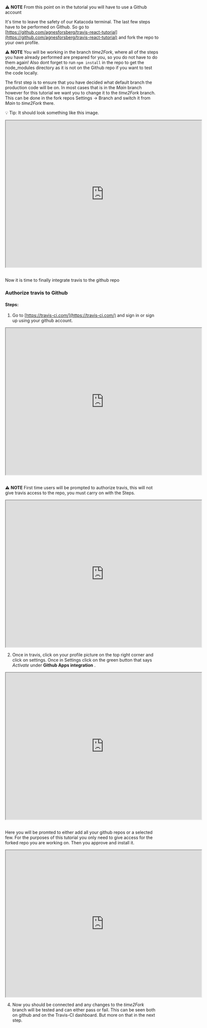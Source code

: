 ⚠ **NOTE** From this point on in the tutorial you will have to use a Github account


It's time to leave the safety of our Katacoda terminal. The last few steps have to be performed on Github. So go to [https://github.com/agnesforsberg/travis-react-tutorial](https://github.com/agnesforsberg/travis-react-tutorial) and fork the repo to your own profile.


⚠ **NOTE** You will be working in the branch *time2Fork*, where all of the steps you have already performed are prepared for you, so you do not have to do them again! Also dont forget to run `npm install` in the repo to get the node_modules directory as it is not on the Github repo if you want to test the code locally.

The first step is to ensure that you have decided what default branch the production code will be on. In most cases that is in the *Main* branch however for this tutorial we want you to change it to the *time2Fork* branch. This can be done in the fork repos Settings -> Branch and switch it from *Main* to *time2Fork* there. 

💡 Tip: It should look something like this image.  

<iframe src="https://drive.google.com/file/d/1BS7WPKchnht9xdq-pkLYfU7o3pOYgWIw/preview" width="640" height="480"></iframe>

\
Now it is time to finally integrate travis to the github repo

###  Authorize travis to Github


#### Steps: ####

1. Go to [https://travis-ci.com/](https://travis-ci.com/) and sign in or sign up using your github account.


<iframe src="https://drive.google.com/file/d/1CdlzKcS_-fU41h45Y5Pza4NerkVFyXLd/preview" width="640" height="480"></iframe>

\
⚠ **NOTE** First time users will be prompted to authorize travis, this will not give travis access to the repo, you must carry on with the Steps.

<iframe src="https://drive.google.com/file/d/1sv2kSAbJ5O6DZ2csTiytgGynJj4vOE9g/preview" width="640" height="480"></iframe>

2. Once in travis, click on your profile picture on the top right corner and click on settings. Once in Settings click on the green button that says *Activate* under **Github Apps integration** .



<iframe src="https://drive.google.com/file/d/1QiO5dGIlLmQVPIiZA-Eptyl0Ztm7pCNS/preview" width="640" height="480"></iframe>



\
Here you will be promted to either add all your github repos or a selected few. For the purposes of this tutorial you only need to give access for the forked repo you are working on. Then you approve and install it.


<iframe src="https://drive.google.com/file/d/1k_hAsKi2HNKpOkQZez0iszXDO-MKoOIB/preview" width="640" height="480"></iframe>



4. Now you should be connected and any changes to the *time2Fork* branch will be tested and can either pass or fail. This can be seen both on github and on the Travis-CI dashboard. But more on that in the next step.
